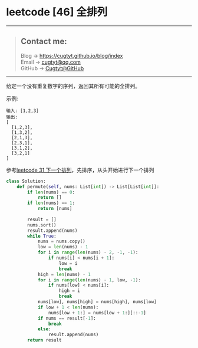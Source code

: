 # leetcode [46] 全排列

---
> ## Contact me:
> Blog -> <https://cugtyt.github.io/blog/index>  
> Email -> <cugtyt@qq.com>  
> GitHub -> [Cugtyt@GitHub](https://github.com/Cugtyt)

---

给定一个没有重复数字的序列，返回其所有可能的全排列。

示例:
```
输入: [1,2,3]
输出:
[
  [1,2,3],
  [1,3,2],
  [2,1,3],
  [2,3,1],
  [3,1,2],
  [3,2,1]
]
```

参考[leetcode 31 下一个排列](https://cugtyt.github.io/blog/algo/2020/0208)，先排序，从头开始进行下一个排列

``` python
class Solution:
    def permute(self, nums: List[int]) -> List[List[int]]:
        if len(nums) == 0:
            return []
        if len(nums) == 1:
            return [nums]
        
        result = []
        nums.sort()
        result.append(nums)
        while True:
            nums = nums.copy()
            low = len(nums) - 1
            for i in range(len(nums) - 2, -1, -1):
                if nums[i] < nums[i + 1]:
                    low = i
                    break
            high = len(nums) - 1
            for i in range(len(nums) - 1, low, -1):
                if nums[low] < nums[i]:
                    high = i
                    break
            nums[low], nums[high] = nums[high], nums[low]
            if low + 1 < len(nums):
                nums[low + 1:] = nums[low + 1:][::-1]
            if nums == result[-1]:
                break
            else:
                result.append(nums)
        return result
```

